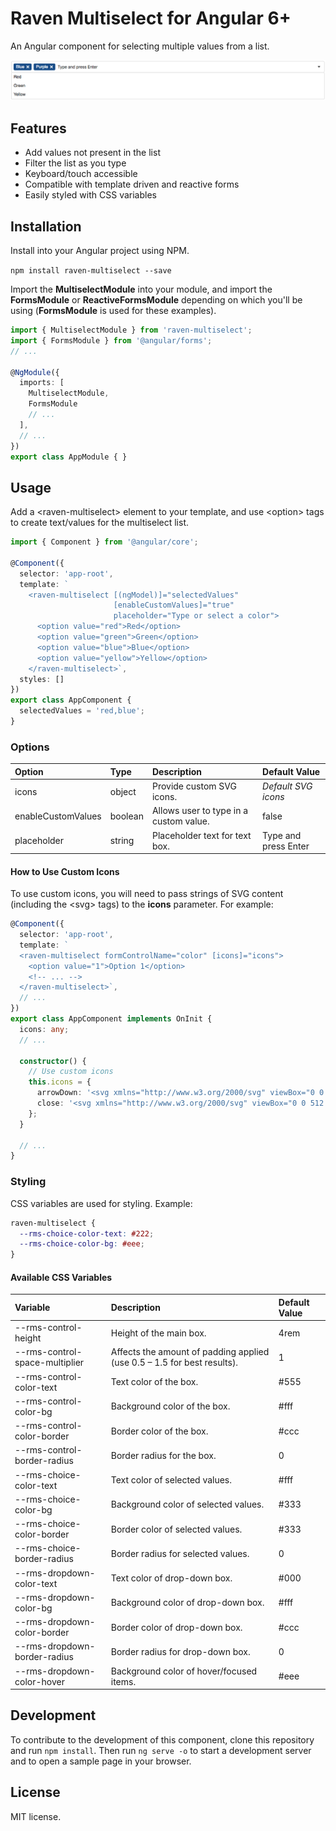 # Raven Multiselect for Angular 6+

An Angular component for selecting multiple values from a list.

![demo](screenshots/sample.png)

## Features

* Add values not present in the list
* Filter the list as you type
* Keyboard/touch accessible
* Compatible with template driven and reactive forms
* Easily styled with CSS variables

## Installation

Install into your Angular project using NPM.

`npm install raven-multiselect --save`

Import the **MultiselectModule** into your module, and import the **FormsModule** or **ReactiveFormsModule** depending on which you'll be using (**FormsModule** is used for these examples).

```ts
import { MultiselectModule } from 'raven-multiselect';
import { FormsModule } from '@angular/forms';
// ...

@NgModule({
  imports: [
    MultiselectModule,
    FormsModule
    // ...
  ],
  // ...
})
export class AppModule { }
```

## Usage

Add a &lt;raven-multiselect&gt; element to your template, and use &lt;option&gt; tags to create text/values for the multiselect list.


```ts
import { Component } from '@angular/core';

@Component({
  selector: 'app-root',
  template: `
    <raven-multiselect [(ngModel)]="selectedValues"
                       [enableCustomValues]="true"
                       placeholder="Type or select a color">
      <option value="red">Red</option>
      <option value="green">Green</option>
      <option value="blue">Blue</option>
      <option value="yellow">Yellow</option>
    </raven-multiselect>`,
  styles: []
})
export class AppComponent {
  selectedValues = 'red,blue';
}
```

### Options
| Option             | Type    | Description                            | Default Value       
| :----------------- | :------ | :------------------------------------- | :-------------------
| icons              | object  | Provide custom SVG icons.              | *Default SVG icons*
| enableCustomValues | boolean | Allows user to type in a custom value. | false
| placeholder        | string  | Placeholder text for text box.         | Type and press Enter

#### How to Use Custom Icons
To use custom icons, you will need to pass strings of SVG content (including the &lt;svg&gt; tags) to the **icons** parameter. For example:

```ts
@Component({
  selector: 'app-root',
  template: `
  <raven-multiselect formControlName="color" [icons]="icons">
    <option value="1">Option 1</option>
    <!-- ... -->
  </raven-multiselect>`,
  // ...
})
export class AppComponent implements OnInit {
  icons: any;
  // ...

  constructor() {
    // Use custom icons
    this.icons = {
      arrowDown: '<svg xmlns="http://www.w3.org/2000/svg" viewBox="0 0 448 512"><path fill="currentColor" d="M413.1 222.5l22.2 22.2c9.4 9.4 9.4 24.6 0 33.9L241 473c-9.4 9.4-24.6 9.4-33.9 0L12.7 278.6c-9.4-9.4-9.4-24.6 0-33.9l22.2-22.2c9.5-9.5 25-9.3 34.3.4L184 343.4V56c0-13.3 10.7-24 24-24h32c13.3 0 24 10.7 24 24v287.4l114.8-120.5c9.3-9.8 24.8-10 34.3-.4z"></path></svg>',
      close: '<svg xmlns="http://www.w3.org/2000/svg" viewBox="0 0 512 512"><path fill="currentColor" d="M256 8C119 8 8 119 8 256s111 248 248 248 248-111 248-248S393 8 256 8zm0 448c-110.5 0-200-89.5-200-200S145.5 56 256 56s200 89.5 200 200-89.5 200-200 200zm101.8-262.2L295.6 256l62.2 62.2c4.7 4.7 4.7 12.3 0 17l-22.6 22.6c-4.7 4.7-12.3 4.7-17 0L256 295.6l-62.2 62.2c-4.7 4.7-12.3 4.7-17 0l-22.6-22.6c-4.7-4.7-4.7-12.3 0-17l62.2-62.2-62.2-62.2c-4.7-4.7-4.7-12.3 0-17l22.6-22.6c4.7-4.7 12.3-4.7 17 0l62.2 62.2 62.2-62.2c4.7-4.7 12.3-4.7 17 0l22.6 22.6c4.7 4.7 4.7 12.3 0 17z"></path></svg>'
    };
  }

  // ...
}
```

### Styling

CSS variables are used for styling. Example:

```css
raven-multiselect {
  --rms-choice-color-text: #222;
  --rms-choice-color-bg: #eee;
}
```

#### Available CSS Variables

| Variable                       | Description                                                                | Default Value
| :---------------------------   | :------------------------------------------------------------------------- | :------------
| --rms-control-height           | Height of the main box.                                                    | 4rem
| --rms-control-space-multiplier | Affects the amount of padding applied (use 0.5 – 1.5 for best results).    | 1
| --rms-control-color-text       | Text color of the box.                                                     | #555
| --rms-control-color-bg         | Background color of the box.                                               | #fff
| --rms-control-color-border     | Border color of the box.                                                   | #ccc
| --rms-control-border-radius    | Border radius for the box.                                                 | 0
| --rms-choice-color-text        | Text color of selected values.                                             | #fff
| --rms-choice-color-bg          | Background color of selected values.                                       | #333
| --rms-choice-color-border      | Border color of selected values.                                           | #333
| --rms-choice-border-radius     | Border radius for selected values.                                         | 0
| --rms-dropdown-color-text      | Text color of drop-down box.                                               | #000
| --rms-dropdown-color-bg        | Background color of drop-down box.                                         | #fff
| --rms-dropdown-color-border    | Border color of drop-down box.                                             | #ccc
| --rms-dropdown-border-radius   | Border radius for drop-down box.                                           | 0
| --rms-dropdown-color-hover     | Background color of hover/focused items.                                   | #eee

## Development

To contribute to the development of this component, clone this repository and run `npm install`. Then run `ng serve -o` to start a development server and to open a sample page in your browser.

## License

MIT license.
